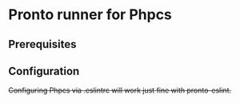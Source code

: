 # Pronto runner for Phpcs
## Prerequisites
## Configuration

~~Configuring Phpcs via .eslintrc will work just fine with pronto-eslint.~~
